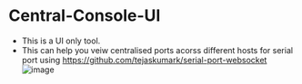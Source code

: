 # Central-Console-UI
- This is a UI only tool. 
- This can help you veiw centralised ports acorss different hosts for serial port using https://github.com/tejaskumark/serial-port-websocket
![image](https://user-images.githubusercontent.com/45988670/137256347-d6ec99b2-0d3b-49db-990d-2840b5cca136.png)

